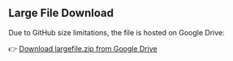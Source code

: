 ## Large File Download

Due to GitHub size limitations, the file is hosted on Google Drive:

👉 [Download largefile.zip from Google Drive](https://drive.google.com/drive/folders/1n7Fe9vu4wX0tfqUMSQ7nGvlgdp7zK_Cj?usp=sharing)
